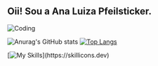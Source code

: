 ## Oii! Sou a Ana Luiza Pfeilsticker.

  <img align="center" alt="Coding" src="https://i.pinimg.com/originals/72/e9/c3/72e9c33f3327bfb2485c80b3188e41fb.gif">



  ![Anurag's GitHub stats](https://github-readme-stats.vercel.app/api?username=ana-pfeilsticker&show_icons=true&card_width=600px&theme=tokyonight)
  [![Top Langs](https://github-readme-stats.vercel.app/api/top-langs/?username=ana-pfeilsticker&theme=tokyonight&layout=compact)](https://github.com/anuraghazra/github-readme-stats)

[![My Skills](https://skillicons.dev/icons?i=react,vue,ts,html,css,mysql,c,nodejs,py,)](https://skillicons.dev)
  


